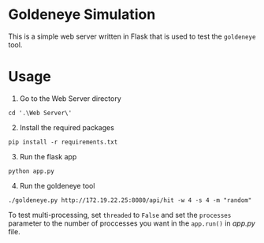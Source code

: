 # Goldeneye Simulation

This is a simple web server written in Flask that is used to test the `goldeneye` tool. 

# Usage 

1. Go to the Web Server directory

```
cd '.\Web Server\'
```

2. Install the required packages

```
pip install -r requirements.txt
```

3. Run the flask app

```
python app.py
```

4. Run the goldeneye tool
```
./goldeneye.py http://172.19.22.25:8080/api/hit -w 4 -s 4 -m "random"
```

To test multi-processing, set `threaded` to `False` and set the `processes` parameter to the number of proccesses you want in the `app.run()` in *app.py* file.





